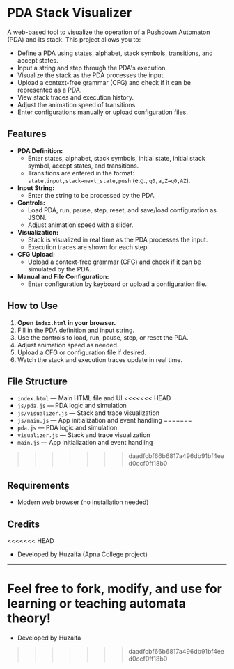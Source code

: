 # PDA Stack Visualizer

A web-based tool to visualize the operation of a Pushdown Automaton (PDA) and its stack. This project allows you to:

- Define a PDA using states, alphabet, stack symbols, transitions, and accept states.
- Input a string and step through the PDA's execution.
- Visualize the stack as the PDA processes the input.
- Upload a context-free grammar (CFG) and check if it can be represented as a PDA.
- View stack traces and execution history.
- Adjust the animation speed of transitions.
- Enter configurations manually or upload configuration files.

## Features

- **PDA Definition:**
  - Enter states, alphabet, stack symbols, initial state, initial stack symbol, accept states, and transitions.
  - Transitions are entered in the format: `state,input,stack→next_state,push` (e.g., `q0,a,Z→q0,AZ`).
- **Input String:**
  - Enter the string to be processed by the PDA.
- **Controls:**
  - Load PDA, run, pause, step, reset, and save/load configuration as JSON.
  - Adjust animation speed with a slider.
- **Visualization:**
  - Stack is visualized in real time as the PDA processes the input.
  - Execution traces are shown for each step.
- **CFG Upload:**
  - Upload a context-free grammar (CFG) and check if it can be simulated by the PDA.
- **Manual and File Configuration:**
  - Enter configuration by keyboard or upload a configuration file.

## How to Use

1. **Open `index.html` in your browser.**
2. Fill in the PDA definition and input string.
3. Use the controls to load, run, pause, step, or reset the PDA.
4. Adjust animation speed as needed.
5. Upload a CFG or configuration file if desired.
6. Watch the stack and execution traces update in real time.

## File Structure

- `index.html` — Main HTML file and UI
<<<<<<< HEAD
- `js/pda.js` — PDA logic and simulation
- `js/visualizer.js` — Stack and trace visualization
- `js/main.js` — App initialization and event handling
=======
- `pda.js` — PDA logic and simulation
- `visualizer.js` — Stack and trace visualization
- `main.js` — App initialization and event handling
>>>>>>> daadfcbf66b6817a496db91bf4eed0ccf0ff18b0

## Requirements
- Modern web browser (no installation needed)

## Credits
<<<<<<< HEAD
- Developed by Huzaifa (Apna College project)

---

Feel free to fork, modify, and use for learning or teaching automata theory!
=======
- Developed by Huzaifa 


>>>>>>> daadfcbf66b6817a496db91bf4eed0ccf0ff18b0

